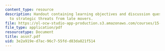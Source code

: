 ```yaml
---
content_type: resource
description: Handout containing learning objectives and discussion questions on responding
  to strategic threats from late movers.
file: https://ol-ocw-studio-app-production.s3.amazonaws.com/courses/15-220-global-strategy-and-organization-spring-2008/3e2a919ed7ac96c755fdd83da821f514_assn7.pdf
file_type: application/pdf
resourcetype: Document
title: assn7.pdf
uid: 3e2a919e-d7ac-96c7-55fd-d83da821f514
---
```


